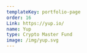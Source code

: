 ```yaml
---
templateKey: portfolio-page
order: 16
Link: https://yup.io/
name: Yup
type: Crypto Master Fund
image: /img/yup.svg
---
```

